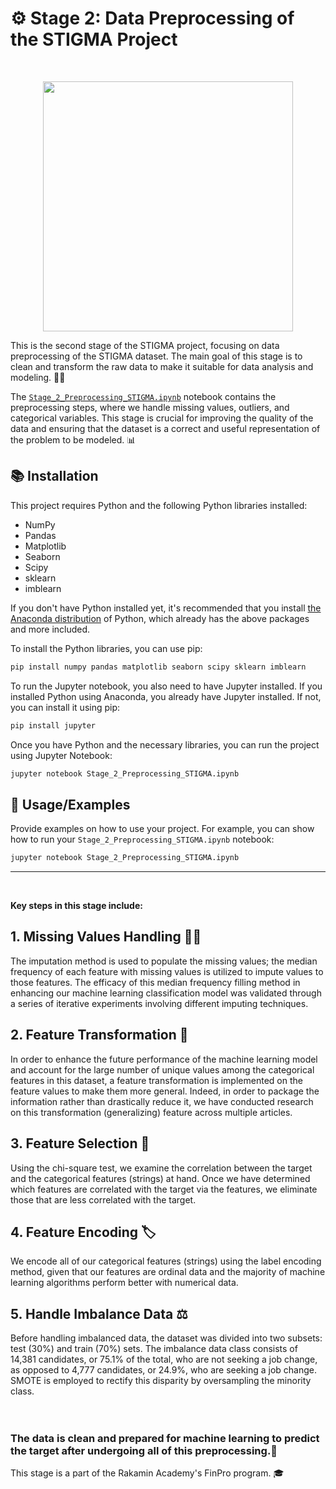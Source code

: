 # ⚙️ Stage 2: Data Preprocessing of the STIGMA Project

<br>
<p align="center">
<img src="https://user-images.githubusercontent.com/74038190/221352995-5ac18bdf-1a19-4f99-bbb6-77559b220470.gif" width="400">
</p>


This is the second stage of the STIGMA project, focusing on data preprocessing of the STIGMA dataset. The main goal of this stage is to clean and transform the raw data to make it suitable for data analysis and modeling. 🧹🔄

The [`Stage_2_Preprocessing_STIGMA.ipynb`](command:_github.copilot.openRelativePath?%5B%22Stage_2_Preprocessing_STIGMA.ipynb%22%5D "Stage_2_Preprocessing_STIGMA.ipynb") notebook contains the preprocessing steps, where we handle missing values, outliers, and categorical variables. This stage is crucial for improving the quality of the data and ensuring that the dataset is a correct and useful representation of the problem to be modeled. 📊

## 📚 Installation

This project requires Python and the following Python libraries installed:

- NumPy
- Pandas
- Matplotlib
- Seaborn
- Scipy
- sklearn
- imblearn

If you don't have Python installed yet, it's recommended that you install [the Anaconda distribution](https://www.anaconda.com/distribution/) of Python, which already has the above packages and more included.

To install the Python libraries, you can use pip:

```bash
pip install numpy pandas matplotlib seaborn scipy sklearn imblearn
```
To run the Jupyter notebook, you also need to have Jupyter installed. If you installed Python using Anaconda, you already have Jupyter installed. If not, you can install it using pip:

```bash
pip install jupyter
```

Once you have Python and the necessary libraries, you can run the project using Jupyter Notebook:
```bash
jupyter notebook Stage_2_Preprocessing_STIGMA.ipynb
```
## 📝 Usage/Examples

Provide examples on how to use your project. For example, you can show how to run your `Stage_2_Preprocessing_STIGMA.ipynb` notebook:

```bash
jupyter notebook Stage_2_Preprocessing_STIGMA.ipynb
```
---
<br>

**Key steps in this stage include:**

## 1. **Missing Values Handling** 🕵️‍♀️<br>
The imputation method is used to populate the missing values; the median frequency of each feature with missing values is utilized to impute values to those features. The efficacy of this median frequency filling method in enhancing our machine learning classification model was validated through a series of iterative experiments involving different imputing techniques.

## 2. **Feature Transformation** 🔄<br>
In order to enhance the future performance of the machine learning model and account for the large number of unique values among the categorical features in this dataset, a feature transformation is implemented on the feature values to make them more general. Indeed, in order to package the information rather than drastically reduce it, we have conducted research on this transformation (generalizing) feature across multiple articles.

## 3. **Feature Selection** 🎯<br>
Using the chi-square test, we examine the correlation between the target and the categorical features (strings) at hand. Once we have determined which features are correlated with the target via the features, we eliminate those that are less correlated with the target.

## 4. **Feature Encoding** 🏷️<br>
We encode all of our categorical features (strings) using the label encoding method, given that our features are ordinal data and the majority of machine learning algorithms perform better with numerical data.

## 5. **Handle Imbalance Data** ⚖️<br>
Before handling imbalanced data, the dataset was divided into two subsets: test (30%) and train (70%) sets.
The imbalance data class consists of 14,381 candidates, or 75.1% of the total, who are not seeking a job change, as opposed to 4,777 candidates, or 24.9%, who are seeking a job change. SMOTE is employed to rectify this disparity by oversampling the minority class.
<br>
<br>
<br>
### The data is clean and prepared for machine learning to predict the target after undergoing all of this preprocessing.🤖

This stage is a part of the Rakamin Academy's FinPro program. 🎓